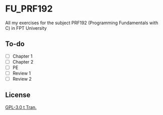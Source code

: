 # FU_PRF192

All my exercises for the subject PRF192 (Programming Fundamentals with C) in FPT University

## To-do
- [ ] Chapter 1
- [ ] Chapter 2
- [ ] PE
- [ ] Review 1
- [ ] Review 2

## License
[GPL-3.0 t Tran.](https://github.com/trdat/FU_PRF192/blob/master/LICENSE)

